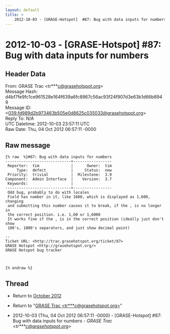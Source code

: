 ```yaml
---
layout: default
title: >
    2012-10-03 - [GRASE-Hotspot]  #87: Bug with data inputs for numbers
---
```


# 2012-10-03 - [GRASE-Hotspot]  #87: Bug with data inputs for numbers

## Header Data

From: GRASE Trac \<tr***c@grasehotspot.org\><br>
Message Hash: d4bf7fe9fc1ce961528e164f639a6fc8967c56ac93f24f907d3e63b1d66b8949<br>
Message ID: \<039.fd989d2b973463b505e0d8625c035033@grasehotspot.org\><br>
Reply To: _N/A_<br>
UTC Datetime: 2012-10-03 23:57:11 UTC<br>
Raw Date: Thu, 04 Oct 2012 06:57:11 -0000<br>

## Raw message

```
{% raw  %}#87: Bug with data inputs for numbers
-----------------------------+-----------------
 Reporter:  tim              |      Owner:  tim
     Type:  defect           |     Status:  new
 Priority:  trivial          |  Milestone:  3.9
Component:  Admin Interface  |    Version:  3.7
 Keywords:                   |
-----------------------------+-----------------
 Odd bug, probably to do with locales
 Field has number in it, like 1600, which is displayed as 1,600, changing
 and submitting this number causes it to break, if the , is no longer in
 the correct position. i.e. 1,60 or 1,6000
 It works fine if the , is in the correct position (ideally just don't show
 100's, 1000's separators, and just show decimal point)

-- 
Ticket URL: <http://trac.grasehotspot.org/ticket/87>
GRASE Hotspot <http://grasehotspot.org/>
GRASE Hotspot bug tracker



{% endraw %}
```

## Thread

+ Return to [October 2012](/archive/2012/10)

+ Return to "[GRASE Trac <tr***c<span>@</span>grasehotspot.org>](/authors/tr___c_at_grasehotspot_org)"

+ 2012-10-03 (Thu, 04 Oct 2012 06:57:11 -0000) - [GRASE-Hotspot]  #87: Bug with data inputs for numbers - _GRASE Trac \<tr***c@grasehotspot.org\>_

